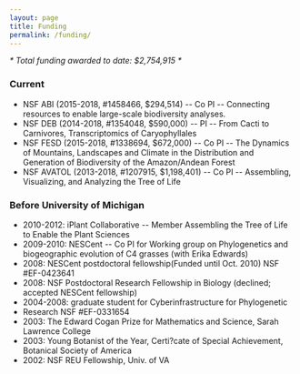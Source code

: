 ```yaml
---
layout: page
title: Funding
permalink: /funding/
---
```


_* Total funding awarded to date: \$2,754,915 *_

### Current
- NSF ABI (2015-2018, #1458466, \$294,514) -- Co PI -- Connecting resources to enable large-scale biodiversity analyses.
- NSF DEB (2014-2018, #1354048, \$590,000) -- PI -- From Cacti to Carnivores, Transcriptomics of Caryophyllales
- NSF FESD (2015-2018, #1338694, \$672,000) -- Co PI -- The Dynamics of Mountains, Landscapes and Climate in the Distribution and Generation of Biodiversity of the Amazon/Andean Forest
- NSF AVATOL (2013-2018, #1207915, \$1,198,401) -- Co PI -- Assembling, Visualizing, and Analyzing the Tree of Life

### Before University of Michigan
- 2010-2012: iPlant Collaborative -- Member Assembling the Tree of Life to Enable the Plant Sciences
- 2009-2010: NESCent --  Co PI for Working group on Phylogenetics and biogeographic evolution of C4 grasses (with Erika Edwards)
- 2008: NESCent postdoctoral fellowship(Funded until Oct. 2010) NSF #EF-0423641
- 2008: NSF Postdoctoral Research Fellowship in Biology (declined; accepted NESCent fellowship)
- 2004-2008: graduate student for Cyberinfrastructure for Phylogenetic
- Research NSF #EF-0331654
- 2003: The Edward Cogan Prize for Mathematics and Science, Sarah Lawrence College
- 2003: Young Botanist of the Year, Certi?cate of Special Achievement, Botanical Society of America
- 2002: NSF REU Fellowship, Univ. of VA

